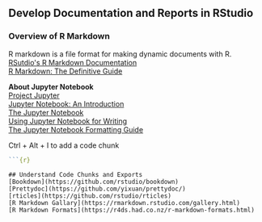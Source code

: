 ## Develop Documentation and Reports in RStudio
### Overview of R Markdown
R markdown is a file format for making dynamic documents with R.
[RSutdio's R Markdown Documentation](https://rmarkdown.rstudio.com/lesson-1.html)  
[R Markdown: The Definitive Guide](https://bookdown.org/yihui/rmarkdown/)  

**About Jupyter Notebook**  
[Project Jupyter](https://jupyter.org/)  
[Jupyter Notebook: An Introduction](https://realpython.com/jupyter-notebook-introduction/)  
[The Jupyter Notebook](https://jupyter-notebook.readthedocs.io/en/stable/notebook.html)  
[Using Jupyter Notebook for Writing](https://gtribello.github.io/mathNET/assets/notebook-writing.html)  
[The Jupyter Notebook Formatting Guide](https://medium.com/analytics-vidhya/the-jupyter-notebook-formatting-guide-873ab39f765e)  


Ctrl + Alt + I to add a code chunk
```R
```{r}

```
```
## Understand Code Chunks and Exports
[Bookdown](https://github.com/rstudio/bookdown)  
[Prettydoc](https://github.com/yixuan/prettydoc/)  
[rticles](https://github.com/rstudio/rticles)  
[R Markdown Gallary](https://rmarkdown.rstudio.com/gallery.html)  
[R Markdown Formats](https://r4ds.had.co.nz/r-markdown-formats.html)  
